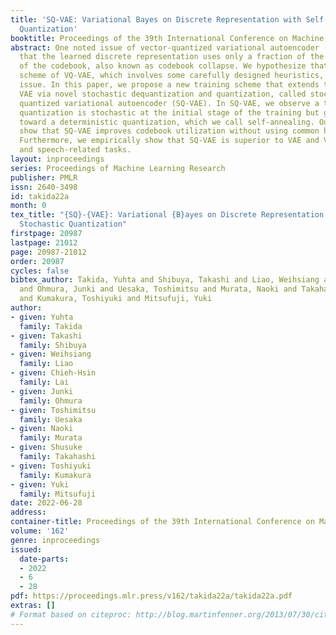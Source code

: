 ```yaml
---
title: 'SQ-VAE: Variational Bayes on Discrete Representation with Self-annealed Stochastic
  Quantization'
booktitle: Proceedings of the 39th International Conference on Machine Learning
abstract: One noted issue of vector-quantized variational autoencoder (VQ-VAE) is
  that the learned discrete representation uses only a fraction of the full capacity
  of the codebook, also known as codebook collapse. We hypothesize that the training
  scheme of VQ-VAE, which involves some carefully designed heuristics, underlies this
  issue. In this paper, we propose a new training scheme that extends the standard
  VAE via novel stochastic dequantization and quantization, called stochastically
  quantized variational autoencoder (SQ-VAE). In SQ-VAE, we observe a trend that the
  quantization is stochastic at the initial stage of the training but gradually converges
  toward a deterministic quantization, which we call self-annealing. Our experiments
  show that SQ-VAE improves codebook utilization without using common heuristics.
  Furthermore, we empirically show that SQ-VAE is superior to VAE and VQ-VAE in vision-
  and speech-related tasks.
layout: inproceedings
series: Proceedings of Machine Learning Research
publisher: PMLR
issn: 2640-3498
id: takida22a
month: 0
tex_title: "{SQ}-{VAE}: Variational {B}ayes on Discrete Representation with Self-annealed
  Stochastic Quantization"
firstpage: 20987
lastpage: 21012
page: 20987-21012
order: 20987
cycles: false
bibtex_author: Takida, Yuhta and Shibuya, Takashi and Liao, Weihsiang and Lai, Chieh-Hsin
  and Ohmura, Junki and Uesaka, Toshimitsu and Murata, Naoki and Takahashi, Shusuke
  and Kumakura, Toshiyuki and Mitsufuji, Yuki
author:
- given: Yuhta
  family: Takida
- given: Takashi
  family: Shibuya
- given: Weihsiang
  family: Liao
- given: Chieh-Hsin
  family: Lai
- given: Junki
  family: Ohmura
- given: Toshimitsu
  family: Uesaka
- given: Naoki
  family: Murata
- given: Shusuke
  family: Takahashi
- given: Toshiyuki
  family: Kumakura
- given: Yuki
  family: Mitsufuji
date: 2022-06-28
address:
container-title: Proceedings of the 39th International Conference on Machine Learning
volume: '162'
genre: inproceedings
issued:
  date-parts:
  - 2022
  - 6
  - 28
pdf: https://proceedings.mlr.press/v162/takida22a/takida22a.pdf
extras: []
# Format based on citeproc: http://blog.martinfenner.org/2013/07/30/citeproc-yaml-for-bibliographies/
---
```

